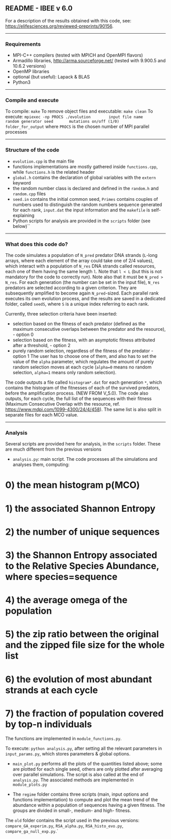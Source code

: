 ## README - IBEE v 6.0

For a description of the results obtained with this code, see: https://elifesciences.org/reviewed-preprints/90156.

************************************************************************************************************************************************

### Requirements

- MPI-C++ compilers (tested with MPICH and OpenMPI flavors)
- Armadillo libraries, http://arma.sourceforge.net/ (tested with 9.900.5 and 10.6.2 versions)
- OpenMP libraries
- optional (but useful): Lapack & BLAS
- Python3

************************************************************************************************************************************************

### Compile and execute
To compile: `make`
To remove object files and executable: `make clean`
To execute: `mpiexec -np PROCS ./evolution        input file name     random generator seed       mutations on/off (1/0)    folder_for_output` where `PROCS` is the chosen number of MPI parallel processes

************************************************************************************************************************************************

### Structure of the code
- `evolution.cpp` is the main file
- functions implementations are mostly gathered inside `functions.cpp`, while `functions.h` is the related header
- `global.h` contains the declaration of global variables with the `extern` keyword
- the random number class is declared and defined in the `random.h` and `random.cpp` files
- `seed.in` contains the initial common seed, `Primes` contains couples of numbers used to distinguish the random numbers sequence generated for each rank, `input.dat` the input information and the `makefile` is self-explaining
-  Python scripts for analysis are provided in the `scripts` folder (see below)``

************************************************************************************************************************************************

### What does this code do?

The code simulates a population of `N_pred` predator DNA strands (`L`-long arrays, where each element of the array could take one of 2/4 values), which interact with a population of `N_res` DNA strands called resources, each one of them having the same length `l`. Note that `l < L` (but this is not mandatory for the code to correctly run).
Note also that it must be `N_pred > N_res`. 
For each generation (the number can be set in the input file), `N_res` predators are selected according to a given criterion. They are subsequently amplified to become again `N_pred`-sized.
Each parallel rank executes its own evolution process, and the results are saved in a dedicated folder, called `seedS`, where `S` is a unique index referring to each rank.

Currently, three selection criteria have been inserted: 
- selection based on the fitness of each predator (defined as the maximum consecutive overlaps between the predator and the resource), - option 0
- selection based on the fitness, with an asymptotic fitness attributed after a threshold, - option 2
- purely random selection, regardless of the fitness of the predator - option 1
The user has to choose one of them, and also has to set the value of the `alpha` parameter, which regulates the amount of purely random selection moves at each cycle (`alpha=0` means no random selection, `alpha=1` means only random selection).

The code outputs a file called `histogram*.dat` for each generation `*`, which contains the histogram of the fitnesses of each of the survived predators, before the amplification process. (NEW FROM V_5.0).
The code also outputs, for each cycle, the full list of the sequences with their fitness (Maximum Consecutive Overlap with the resource, ref. https://www.mdpi.com/1099-4300/24/4/458). The same list is also split in separate files for each MCO value.

************************************************************************************************************************************************

### Analysis

Several scripts are provided here for analysis, in the `scripts` folder. These are much different from the previous versions

- `analysis.py`: main script. The code processes all the simulations and analyses them, computing:
# 0) the mean histogram p(MCO)
# 1) the associated Shannon Entropy
# 2) the number of unique sequences
# 3) the Shannon Entropy associated to the Relative Species Abundance, where species=sequence
# 4) the average omega of the population
# 5) the zip ratio between the original and the zipped file size for the whole list
# 6) the evolution of most abundant strands at each cycle
# 7) the fraction of population covered by top-n individuals

The functions are implemented in `module_functions.py`.

To execute: `python analysis.py`, after setting all the relevant parameters in `input_params.py`, which stores parameters & global options.

- `main_plot.py` performs all the plots of the quantities listed above; some are plotted for each single seed, others are only plotted after averaging over parallel simulations. The script is also called at the end of  `analysis.py`. The associated methods are implemented in `module_plots.py`

- The `regime` folder contains three scripts (main, input options and functions implementation) to compute and plot the mean trend of the abundance within a population of sequences having a given fitness. The groups are divided in small-, medium- and high- fitness.

The `old` folder contains the script used in the previous versions: `compare_GA_experim.py`, `RSA_alpha.py`, `RSA_histo_evo.py`, `compare_ga_null_exp.py`.`
